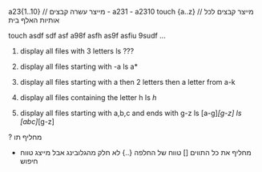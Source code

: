 a23{1..10} // מייצר עשרה קבצים - a231 - a2310
touch {a..z} // מייצר קבצים לכל אותיות האלף בית

touch asdf sdf asf a98f asfh as9f asfiu 9sudf ...

1. display all files with 3 letters
ls ???
2. display all files starting with -a
ls a*
3. display all files starting with a then 2 letters then a letter from a-k

4. display all files containing the letter h
ls *h*
5. display all files starting with a,b,c and ends with g-z
ls [a-g]*[g-z]
ls [abc]*[g-z]

? מחליף תו
* מחליף את כל התווים
[] טווח של החלפה
{..} לא חלק מהגלובינג אבל מייצג טווח חיפוש
